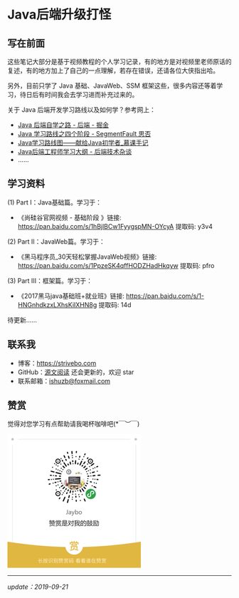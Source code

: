 # Java后端升级打怪

## 写在前面

这些笔记大部分是基于视频教程的个人学习记录，有的地方是对视频里老师原话的复述，有的地方加上了自己的一点理解，若存在错误，还请各位大侠指出哈。

另外，目前只学了 Java 基础、JavaWeb、SSM 框架这些，很多内容还等着学习，待日后有时间我会去学习进而补充过来的。

关于 Java 后端开发学习路线以及如何学？参考网上：

- [Java 后端自学之路 - 后端 - 掘金](https://juejin.im/entry/5a7a9a13f265da4e865a578c)
- [Java 学习路线之四个阶段 - SegmentFault 思否](https://segmentfault.com/a/1190000014933213)
- [Java学习路线图——献给Java初学者_慕课手记](https://www.imooc.com/article/21820)
- [Java后端工程师学习大纲 - 后端技术杂谈](http://www.rowkey.me/blog/2016/06/27/java-backend-study/?hmsr=toutiao.io&utm_medium=toutiao.io&utm_source=toutiao.io)
- ……



## 学习资料

(1) Part Ⅰ：Java基础篇。学习于：

- 《尚硅谷官网视频 - 基础阶段 》链接: https://pan.baidu.com/s/1hBjlBCw1FyygspMN-OYcyA 提取码: y3v4

(2) Part Ⅱ：JavaWeb篇。学习于：

- 《黑马程序员_30天轻松掌握JavaWeb视频》链接: https://pan.baidu.com/s/1PpzeSK4qffHODZHadHkqyw 提取码: pfro

(3) Part Ⅲ：框架篇。学习于：

- 《2017黑马java基础班+就业班》链接: https://pan.baidu.com/s/1-HNGnhdkzxLXhsKiIXHN8g 提取码: 14d

待更新……



## 联系我

- 博客：<https://strivebo.com>
- GitHub：[源文阅读](https://github.com/strivebo/JavaEE-tutorial)  还会更新的，欢迎 star 
- 联系邮箱：<ishuzb@foxmail.com>



## 赞赏

觉得对您学习有点帮助请我喝杯咖啡吧(*￣︶￣)

![](./img/award_geizan-300x300.png)

---

*update：2019-09-21*